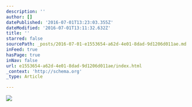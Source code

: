 ```yaml
---
description: ''
author: []
datePublished: '2016-07-01T13:23:03.355Z'
dateModified: '2016-07-01T13:11:32.632Z'
title: ''
starred: false
sourcePath: _posts/2016-07-01-e1553654-a62d-4e01-8dad-9d1206d011ae.md
inFeed: true
hasPage: true
inNav: false
url: e1553654-a62d-4e01-8dad-9d1206d011ae/index.html
_context: 'http://schema.org'
_type: Article

---
```

![](https://the-grid-user-content.s3-us-west-2.amazonaws.com/a659cd97-fc2e-4b14-ac4b-a5474d63decc.jpg)